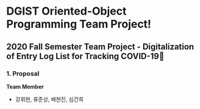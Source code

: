 # DGIST Oriented-Object Programming Team Project!
## 2020 Fall Semester Team Project - Digitalization of Entry Log List for Tracking COVID-19🦠

### 1. Proposal
**Team Member**
- 강휘현, 류준상, 배현진, 심건희

